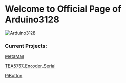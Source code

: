 # Welcome to Official Page of Arduino3128  
![Arduino3128](https://avatars3.githubusercontent.com/u/17906294?s=460&u=338cbdf02e213d961c086e4e745566f3796d3874&v=4)
### Current Projects:  
[MetaMail](https://github.com/Arduino3128/MetaMail)  

[TEA5767_Encoder_Serial](https://github.com/Arduino3128/TEA5767_Encoder_Serial)  
  
[PiButton](https://github.com/Arduino3128/PiButton)  
